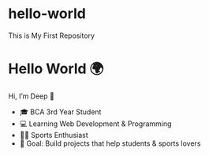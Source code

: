 # hello-world
This is My First Repository
# Hello World 🌍
Hi, I’m Deep 👋  
- 🎓 BCA 3rd Year Student  
- 💻 Learning Web Development & Programming  
- 🏋‍♂ Sports Enthusiast  
- 🚀 Goal: Build projects that help students & sports lovers
